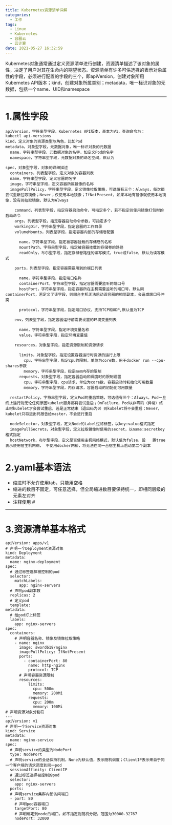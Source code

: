 ```yaml
---
title: Kubernetes资源清单详解
categories:
  - 工作
tags:
  - Linux
  - Kubernetes
  - 容器云
  - 云计算
date: 2021-05-27 16:32:59
---
```


Kubernetes对象通常通过定义资源清单进行创建，资源清单描述了该对象的属性，决定了用户对其在生命内的期望状态。资源清单有许多可供选择的表示对象属性的字段，必须进行配置的字段的三个，即apiVersion，创建对象所用Kubernetes API版本；kind，创建对象所属类别；metadata，唯一标识对象的元数据，包括一个name、UID和namespace

---------

# 1.属性字段

    apiVersion，字符串型字段，Kubernetes API版本，基本为V1，查询命令为：       kubectl api-versions
    kind，定义对象的资源类型与角色，比如Pod
    metadata，对象型字段，元数据对象，唯一标识对象的元数据
      name，字符串型字段，元数据对象的名字，如定义Pod的名字
      namespace，字符串型字段，元数据对象的命名空间，默认为

    spec，对象型字段，对象的详细描述
      containers，列表型字段，定义对象的容器列表
      name，字符串型字段，定义容器的名字
      image，字符串型字段，定义容器所属镜像的名称
      imagePullPolicy，字符串型字段，定义镜像拉取策略，可选值有三个：Always，每次都尝试重新拉取镜像；Never；仅使用本地镜像；IfNotPresent，如果本地有镜像就使用本地镜像，没有则拉取镜像，默认为Always

        command，列表型字段，指定容器启动命令，可指定多个，若不指定则使用镜像打包时的启动命令
        args，列表型字段，指定容器启动命令参数，可指定多个
        workingDir，字符串型字段，指定容器的工作目录
        volumeMounts，列表型字段，指定容器内部的存储卷配置

          name，字符串型字段，指定被容器挂载的存储卷的名称
          mountPath，字符串型字段，指定被容器挂载的存储卷的路径
          readOnly，布尔型字段，指定存储卷路径的读写模式，true或false，默认为读写模式

        ports，列表型字段，指定容器需要用到的端口列表

          name，字符串型字段，指定端口名称
          containerPort，字符串型字段，指定容器需要监听的端口号
          hostPort，字符串型字段，指定容器所在主机需要监听的端口号，默认同containerPort，若定义了该字段，则同台主机无法启动该容器的相同副本，会造成端口号冲突

          protocol，字符串型字段，指定端口协议，支持TCP和UDP,默认值为TCP

        env，列表型字段，指定容器运行前需要设置的环境变量列表

          name，字符串型字段，指定环境变量名称
          value，字符串型字段，指定环境变量值

        resources，对象型字段，指定资源限制和资源请求

          limits，对象型字段，指定设置容器运行时资源的运行上限
            cpu，字符串型字段，指定cpu的限制，单位为core数，用于docker run --cpu-shares参数
            memory，字符串型字段，指定mem内存的限制
          requests，对象型字段，指定容器启动和调度时的限制设置
            cpu，字符串型字段，cpu请求，单位为core数，容器启动时初始化可用数量
            memory，字符串型字段，内存请求，容器启动的初始化可用数量

      restartPolicy，字符串型字段，定义Pod的重启策略，可选值有三个：Always，Pod一旦终止运行则无论任何原因kubelet服务都将尝试重启；OnFailure，Pod以非零码（异常）终止时kubelet才会尝试重启，若是正常结束（退出码为0）则kubelet将不会重启；Never，kubelet只将退出码报告给master，不会进行重启

      nodeSelector，对象型字段，定义Node的Label过滤标签，以key:value格式指定
      imagePullSecrets，对象型字段，定义拉取镜像时使用的secret，以name:secretkey格式指定
      hostNetwork，布尔型字段，定义是否使用主机网络模式，默认值为false，设   置true表示使用宿主机网络， 不使用docker网桥，将无法在同一台宿主机上启动第二个副本

# 2.yaml基本语法

- 缩进时不允许使用tab，只能用空格
- 缩进的数目不固定，可任意选择，但全局缩进数目要保持统一，即相同层级的元素左对齐
- 注释使用 #

---------

# 3.资源清单基本格式

    apiVersion: apps/v1
    # 声明一个Deployment资源对象
    kind: Deployment
    metadata:
      name: nginx-deployment  
    spec:
      # 通过标签选择被控制的pod
      selector:
        matchLabels:
          app: nginx-servers
      # 声明pod副本数
      replicas: 2
      # 定义pod
      template:
    metadata:
      # 给pod打上标签
      labels:
        app: nginx-servers
    spec:
      containers:
        # 声明容器名称、镜像及镜像拉取策略
        - name: nginx
          image: sword618/nginx
          imagePullPolicy: IfNotPresent
          ports:
            - containerPort: 80
              name: http-nginx
              protocol: TCP
          # 声明容器资源限制
          resources:
              limits:
                cpu: 500m
                memory: 200Mi
              requests:
                cpu: 200m
                memory: 100Mi
    # 声明资源对象分割符          
    ---
    apiVersion: v1
    # 声明一个Service资源对象
    kind: Service
    metadata:
      name: nginx-service
    spec:
      # 声明service的类型为NodePort
      type: NodePort
      # 声明service的会话保持机制，None为默认值，表示随机调度；ClientIP表示来自于同一个客户端的请求调度到同一pod
      sessionAffinity: ClientIP
      # 通过标签选择被控制的pod
      selector:
        app: nginx-servers
      ports:
      # 声明service集群内部访问端口
      - port: 80
        # 声明pod容器端口
        targetPort: 80
        # 声明绑定到node的端口，如不指定则随机分配，范围为30000-32767
        nodePort: 32000